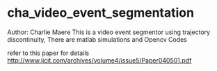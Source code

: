 # cha_video_event_segmentation
Author: Charlie Maere
This is a video event segmentor using trajectory discontinuity,
There are matlab simulations and Opencv Codes 

refer to this paper for details http://www.ijcit.com/archives/volume4/issue5/Paper040501.pdf

